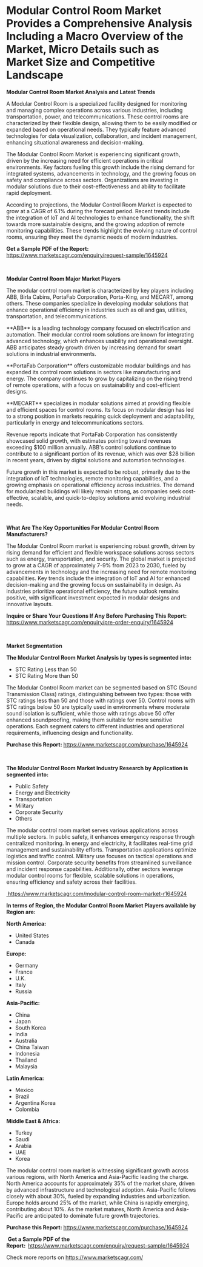 <p><h1>Modular Control Room Market Provides a Comprehensive Analysis Including a Macro Overview of the Market, Micro Details such as Market Size and Competitive Landscape</h1></p><p><strong>Modular Control Room Market Analysis and Latest Trends</strong></p>
<p><p>A Modular Control Room is a specialized facility designed for monitoring and managing complex operations across various industries, including transportation, power, and telecommunications. These control rooms are characterized by their flexible design, allowing them to be easily modified or expanded based on operational needs. They typically feature advanced technologies for data visualization, collaboration, and incident management, enhancing situational awareness and decision-making.</p><p>The Modular Control Room Market is experiencing significant growth, driven by the increasing need for efficient operations in critical environments. Key factors fueling this growth include the rising demand for integrated systems, advancements in technology, and the growing focus on safety and compliance across sectors. Organizations are investing in modular solutions due to their cost-effectiveness and ability to facilitate rapid deployment.</p><p>According to projections, the Modular Control Room Market is expected to grow at a CAGR of 6.1% during the forecast period. Recent trends include the integration of IoT and AI technologies to enhance functionality, the shift towards more sustainable designs, and the growing adoption of remote monitoring capabilities. These trends highlight the evolving nature of control rooms, ensuring they meet the dynamic needs of modern industries.</p></p>
<p><strong>Get a Sample PDF of the Report:&nbsp;</strong> <a href="https://www.marketscagr.com/enquiry/request-sample/1645924?utm_campaign=1909&utm_medium=2&utm_source=Github&utm_content=ia&utm_term=21022025&utm_id=modular-control-room">https://www.marketscagr.com/enquiry/request-sample/1645924</a></p>
<p>&nbsp;</p>
<p><strong>Modular Control Room Major Market Players</strong></p>
<p><p>The modular control room market is characterized by key players including ABB, Birla Cabins, PortaFab Corporation, Porta-King, and MECART, among others. These companies specialize in developing modular solutions that enhance operational efficiency in industries such as oil and gas, utilities, transportation, and telecommunications.</p><p>**ABB** is a leading technology company focused on electrification and automation. Their modular control room solutions are known for integrating advanced technology, which enhances usability and operational oversight. ABB anticipates steady growth driven by increasing demand for smart solutions in industrial environments.</p><p>**PortaFab Corporation** offers customizable modular buildings and has expanded its control room solutions in sectors like manufacturing and energy. The company continues to grow by capitalizing on the rising trend of remote operations, with a focus on sustainability and cost-efficient designs.</p><p>**MECART** specializes in modular solutions aimed at providing flexible and efficient spaces for control rooms. Its focus on modular design has led to a strong position in markets requiring quick deployment and adaptability, particularly in energy and telecommunications sectors.</p><p>Revenue reports indicate that PortaFab Corporation has consistently showcased solid growth, with estimates pointing toward revenues exceeding $100 million annually. ABB's control solutions continue to contribute to a significant portion of its revenue, which was over $28 billion in recent years, driven by digital solutions and automation technologies.</p><p>Future growth in this market is expected to be robust, primarily due to the integration of IoT technologies, remote monitoring capabilities, and a growing emphasis on operational efficiency across industries. The demand for modularized buildings will likely remain strong, as companies seek cost-effective, scalable, and quick-to-deploy solutions amid evolving industrial needs.</p></p>
<p>&nbsp;</p>
<p><strong>What Are The Key Opportunities For Modular Control Room Manufacturers?</strong></p>
<p><p>The Modular Control Room market is experiencing robust growth, driven by rising demand for efficient and flexible workspace solutions across sectors such as energy, transportation, and security. The global market is projected to grow at a CAGR of approximately 7-9% from 2023 to 2030, fueled by advancements in technology and the increasing need for remote monitoring capabilities. Key trends include the integration of IoT and AI for enhanced decision-making and the growing focus on sustainability in design. As industries prioritize operational efficiency, the future outlook remains positive, with significant investment expected in modular designs and innovative layouts.</p></p>
<p><strong>Inquire or Share Your Questions If Any Before Purchasing This Report:</strong> <a href="https://www.marketscagr.com/enquiry/pre-order-enquiry/1645924?utm_campaign=1909&utm_medium=2&utm_source=Github&utm_content=ia&utm_term=21022025&utm_id=modular-control-room">https://www.marketscagr.com/enquiry/pre-order-enquiry/1645924</a></p>
<p>&nbsp;</p>
<p><strong>Market Segmentation</strong></p>
<p><strong>The Modular Control Room Market Analysis by types is segmented into:</strong></p>
<p><ul><li>STC Rating Less than 50</li><li>STC Rating More than 50</li></ul></p>
<p><p>The Modular Control Room market can be segmented based on STC (Sound Transmission Class) ratings, distinguishing between two types: those with STC ratings less than 50 and those with ratings over 50. Control rooms with STC ratings below 50 are typically used in environments where moderate sound isolation is sufficient, while those with ratings above 50 offer enhanced soundproofing, making them suitable for more sensitive operations. Each segment caters to different industries and operational requirements, influencing design and functionality.</p></p>
<p><strong>Purchase this Report:&nbsp;</strong><a href="https://www.marketscagr.com/purchase/1645924?utm_campaign=1909&utm_medium=2&utm_source=Github&utm_content=ia&utm_term=21022025&utm_id=modular-control-room">https://www.marketscagr.com/purchase/1645924</a></p>
<p>&nbsp;</p>
<p><strong>The Modular Control Room Market Industry Research by Application is segmented into:</strong></p>
<p><ul><li>Public Safety</li><li>Energy and Electricity</li><li>Transportation</li><li>Military</li><li>Corporate Security</li><li>Others</li></ul></p>
<p><p>The modular control room market serves various applications across multiple sectors. In public safety, it enhances emergency response through centralized monitoring. In energy and electricity, it facilitates real-time grid management and sustainability efforts. Transportation applications optimize logistics and traffic control. Military use focuses on tactical operations and mission control. Corporate security benefits from streamlined surveillance and incident response capabilities. Additionally, other sectors leverage modular control rooms for flexible, scalable solutions in operations, ensuring efficiency and safety across their facilities.</p></p>
<p><a href="https://www.marketscagr.com/modular-control-room-market-r1645924?utm_campaign=1909&utm_medium=2&utm_source=Github&utm_content=ia&utm_term=21022025&utm_id=modular-control-room">&nbsp;https://www.marketscagr.com/modular-control-room-market-r1645924</a></p>
<p><strong>In terms of Region, the Modular Control Room Market Players available by Region are:</strong></p>
<p>
    <p> <strong> North America: </strong>
        <ul>
            <li>United States</li>
            <li>Canada</li>
        </ul>
        </p> 
    <p> <strong> Europe: </strong>
        <ul>
            <li>Germany</li>
            <li>France</li>
            <li>U.K.</li>
            <li>Italy</li>
            <li>Russia</li>
        </ul>
        </p> 
    <p> <strong> Asia-Pacific: </strong>
        <ul>
            <li>China</li>
            <li>Japan</li>
            <li>South Korea</li>
            <li>India</li>
            <li>Australia</li>
            <li>China Taiwan</li>
            <li>Indonesia</li>
            <li>Thailand</li>
            <li>Malaysia</li>
        </ul>
        </p> 
    <p> <strong> Latin America: </strong>
        <ul>
            <li>Mexico</li>
            <li>Brazil</li>
            <li>Argentina Korea</li>
            <li>Colombia</li>
        </ul>
        </p> 
    <p> <strong> Middle East & Africa: </strong>
        <ul>
            <li>Turkey</li>
            <li>Saudi</li>
            <li>Arabia</li>
            <li>UAE</li>
            <li>Korea</li>
        </ul>
    </p>
    </p>
<p><p>The modular control room market is witnessing significant growth across various regions, with North America and Asia-Pacific leading the charge. North America accounts for approximately 35% of the market share, driven by advanced infrastructure and technological adoption. Asia-Pacific follows closely with about 30%, fueled by expanding industries and urbanization. Europe holds around 25% of the market, while China is rapidly emerging, contributing about 10%. As the market matures, North America and Asia-Pacific are anticipated to dominate future growth trajectories.</p></p>
<p><strong>Purchase this Report: </strong><a href="https://www.marketscagr.com/purchase/1645924?utm_campaign=1909&utm_medium=2&utm_source=Github&utm_content=ia&utm_term=21022025&utm_id=modular-control-room">https://www.marketscagr.com/purchase/1645924</a></p>
<p>&nbsp;<strong>Get a Sample PDF of the Report:&nbsp;&nbsp;</strong><a href="https://www.marketscagr.com/enquiry/request-sample/1645924?utm_campaign=1909&utm_medium=2&utm_source=Github&utm_content=ia&utm_term=21022025&utm_id=modular-control-room">https://www.marketscagr.com/enquiry/request-sample/1645924</a></p>
<p><strong></strong></p>
<p>Check more reports on <a href="https://www.marketscagr.com/?utm_campaign=1909&utm_medium=2&utm_source=Github&utm_content=ia&utm_term=21022025&utm_id=modular-control-room">https://www.marketscagr.com/</a></p>